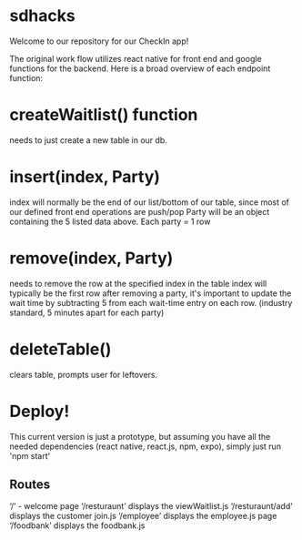 # sdhacks
Welcome to our repository for our CheckIn app!

The original work flow utilizes react native for front end and google functions for the backend. Here is a broad overview of each endpoint function:

# createWaitlist() function
needs to just create a new table in our db.

# insert(index, Party)
index will normally be the end of our list/bottom of our table, since most of our defined front end operations are push/pop
Party will be an object containing the 5 listed data above.
Each party = 1 row

# remove(index, Party)
needs to remove the row at the specified index in the table
index will typically be the first row
after removing a party, it's important to update the wait time by subtracting 5 from each wait-time entry on each row. (industry standard, 5 minutes apart for each party)

# deleteTable()
clears table, prompts user for leftovers.

# Deploy!
This current version is just a prototype, but assuming you have all the needed dependencies (react native, react.js, npm, expo), simply just run 'npm start'

## Routes

‘/’ - welcome page
‘/resturaunt’ displays the viewWaitlist.js
‘/resturaunt/add’ displays the customer join.js
‘/employee’ displays the employee.js page
‘/foodbank’ displays the foodbank.js 


